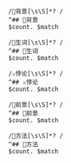 <!--此模板适配内置提取，便于分色，使用前请务必安装并配置text {{expander}}插件-->

```expander
/📒背景[\s\S]*? /
^## 📒背景
$count. $match
```


```expander
/📝生词[\s\S]*? /
^## 📝生词
$count. $match
```


```expander
/⚔️悖论[\s\S]*? /
^## ⚔️悖论
$count. $match
```


```expander
/🔭前景[\s\S]*? /
^## 🔭前景
$count. $match
```


```expander
/🔬方法[\s\S]*? /
^## 🔬方法
$count. $match
```

